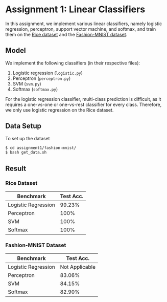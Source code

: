 # Assignment 1: Linear Classifiers

In this assignment, we implement various linear classifiers, namely logistic regression, perceptron, support vector machine, and softmax, and train them on the [Rice dataset](https://www.kaggle.com/datasets/mssmartypants/rice-type-classification) and the [Fashion-MNIST dataset](https://github.com/zalandoresearch/fashion-mnist).

## Model
We implement the following classifiers (in their respective files):
1. Logistic regression (`logistic.py`)
2. Perceptron (`perceptron.py`)
3. SVM (`svm.py`)
4. Softmax (`softmax.py`)

For the logistic regression classifier, multi-class prediction is difficult, as it requires a one-vs-one or one-vs-rest classifier for every class. Therefore, we only use logistic regression on the Rice dataset.

## Data Setup
To set up the dataset
```bash
$ cd assignment1/fashion-mnist/
$ bash get_data.sh
```

## Result
### Rice Dataset
| Benchmark | Test Acc. |
|---------|-----------|
| Logistic Regression | 99.23% | 
| Perceptron | 100% |
| SVM | 100% |
| Softmax | 100% |

### Fashion-MNIST Dataset
| Benchmark | Test Acc. |
|---------|-----------|
| Logistic Regression | Not Applicable |
| Perceptron | 83.06% |
| SVM | 84.15% |
| Softmax | 82.90% |

